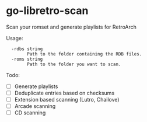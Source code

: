 # go-libretro-scan

Scan your romset and generate playlists for RetroArch

Usage:

```
  -rdbs string
    	Path to the folder containing the RDB files.
  -roms string
    	Path to the folder you want to scan.
```

Todo:

 - [ ] Generate playlists
 - [ ] Deduplicate entries based on checksums
 - [ ] Extension based scanning (Lutro, Chailove)
 - [ ] Arcade scanning
 - [ ] CD scanning
